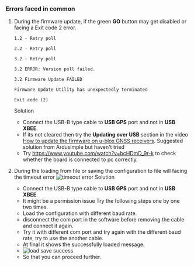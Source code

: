 ### Errors faced in common
1. During the firmware update, if the green **GO** button may get disabled or facing a Exit code 2 error.  
    ``` 
    1.2 - Retry poll
   
    2.2 - Retry poll
   
    3.2 - Retry poll

    3.2 ERROR: Version poll failed.

    3.2 Firmware Update FAILED

    Firmware Update Utility has unexpectedly terminated

    Exit code (2)
    ```

   Solution
   - Connect the USB-B type cable to **USB GPS** port and not in **USB XBEE**.
   - If its not cleared then try the **Updating over USB** section in the video [How to update the firmware on u-blox GNSS receivers](https://youtu.be/lqZ1wTd9gKU?si=oB4lXuNcgepNKxc9).
   Suggested solution from Ardusimple but haven't tried
   - Try https://www.youtube.com/watch?v=bcHDmD_9r-k to check whether the board is connected to pc correctly.
  
2. During the loading from file or saving the configuration to file will facing the timeout error
   ![timeout error](https://github.com/user-attachments/assets/d6c4c091-3a6d-4895-8316-bf5accd167a2)
   Solution
   - Connect the USB-B type cable to **USB GPS** port and not in **USB XBEE**.
   - It might be a permission issue Try the following steps one by one two times.
   - Load the configuration with different baud rate.
   - disconnect the com port in the software before removing the cable and connect it again.
   - Try it with different com port and try again with the different baud rate, try to use the another cable.
   - At final it shows the successfully loaded message.
   - ![load save success](https://github.com/user-attachments/assets/679932b9-ee97-4611-8931-a8a3936c51ec)
   - So that you can proceed further.
